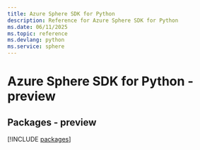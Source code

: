 ```yaml
---
title: Azure Sphere SDK for Python
description: Reference for Azure Sphere SDK for Python
ms.date: 06/11/2025
ms.topic: reference
ms.devlang: python
ms.service: sphere
---
```

# Azure Sphere SDK for Python - preview
## Packages - preview
[!INCLUDE [packages](sphere-index.md)]